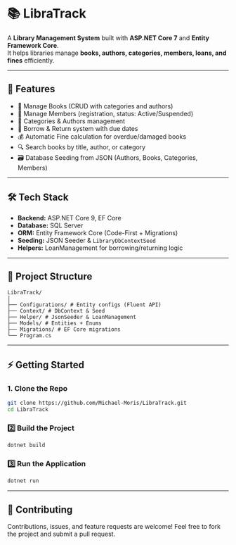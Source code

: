 # 📚 LibraTrack

A **Library Management System** built with **ASP.NET Core 7** and **Entity Framework Core**.  
It helps libraries manage **books, authors, categories, members, loans, and fines** efficiently.

---

## 🚀 Features
- 📖 Manage Books (CRUD with categories and authors)
- 👥 Manage Members (registration, status: Active/Suspended)
- 📂 Categories & Authors management
- 📅 Borrow & Return system with due dates
- 💰 Automatic Fine calculation for overdue/damaged books
- 🔍 Search books by title, author, or category
- 🗃 Database Seeding from JSON (Authors, Books, Categories, Members)

---

## 🛠️ Tech Stack
- **Backend:** ASP.NET Core 9, EF Core
- **Database:** SQL Server
- **ORM:** Entity Framework Core (Code-First + Migrations)
- **Seeding:** JSON Seeder & `LibraryDbContextSeed`
- **Helpers:** LoanManagement for borrowing/returning logic

---

## 📂 Project Structure
```
LibraTrack/
│
├── Configurations/ # Entity configs (Fluent API)
├── Context/ # DbContext & Seed
├── Helper/ # JsonSeeder & LoanManagement
├── Models/ # Entities + Enums
├── Migrations/ # EF Core migrations
└── Program.cs
```

---

## ⚡ Getting Started

### 1. Clone the Repo
```bash
git clone https://github.com/Michael-Moris/LibraTrack.git
cd LibraTrack
```
### 2️⃣ Build the Project
```bash
dotnet build
```
### 3️⃣ Run the Application
```bash
dotnet run
```

---

## 🤝 Contributing

Contributions, issues, and feature requests are welcome!
Feel free to fork the project and submit a pull request.
